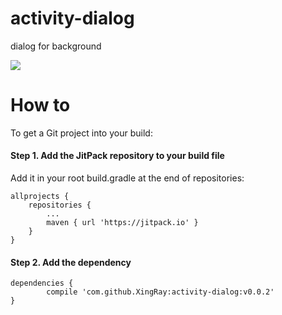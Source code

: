 # activity-dialog
dialog for background

[![](https://jitpack.io/v/XingRay/activity-dialog.svg)](https://jitpack.io/#XingRay/activity-dialog)

# How to

To get a Git project into your build:

#### Step 1. Add the JitPack repository to your build file

Add it in your root build.gradle at the end of repositories:

	allprojects {
		repositories {
			...
			maven { url 'https://jitpack.io' }
		}
	}

#### Step 2. Add the dependency

	dependencies {
	        compile 'com.github.XingRay:activity-dialog:v0.0.2'
	}